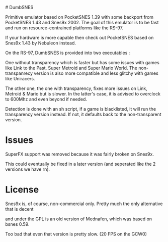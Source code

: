 # DumbSNES

Primitive emulator based on PocketSNES 1.39 with some backport from PocketSNES 1.43 and Snes9x 2002.
The goal of this emulator is to be fast and run on resource-contrained platforms like the RS-97.

If your hardware is more capable then check out PocketSNES based on Snes9x 1.43 by Nebuleon instead.

On the RS-97, DumbSNES is provided into two executables : 

One without transparency which is faster but has some issues with games like Link to the Past, Super Metroid and Super Mario World.
The non-transpanrecy version is also more compatible and less glitchy with games like Uniracers.

The other one, the one with transparency, fixes more issues on Link, Metroid & Mario but is slower.
In the latter's case, it is advised to overclock to 600Mhz and even beyond if needed.

Detection is done with an sh script, if a game is blacklisted, it will run the transparency version instead.
If not, it defaults back to the non-transparent version.

# Issues

SuperFX support was removed because it was fairly broken on Snes9x.

This could eventually be fixed in a later version (and seperated like the 2 versions we have rn).

# License

Snes9x is, of course, non-commercial only. Pretty much the only alternative that is decent

and under the GPL is an old version of Mednafen, which was based on bsnes 0.59.

Too bad that even that version is pretty slow. (20 FPS on the GCW0)
